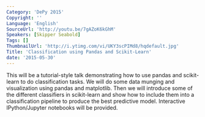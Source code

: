 ```yaml
---
Category: 'DePy 2015'
Copyright: ''
Language: 'English'
SourceUrl: 'http://youtu.be/7gAZoK6kGhM'
Speakers: [Skipper Seabold]
Tags: []
ThumbnailUrl: 'http://i.ytimg.com/vi/UKY3scPIMd8/hqdefault.jpg'
Title: 'Classification using Pandas and Scikit-Learn'
date: '2015-05-30'
---
```

This will be a tutorial-style talk demonstrating how to use pandas and scikit-learn to do classification tasks. We will do some data munging and visualization using pandas and matplotlib. Then we will introduce some of the different classifiers in scikit-learn and show how to include them into a classification pipeline to produce the best predictive model. Interactive IPython/Jupyter notebooks will be provided.
